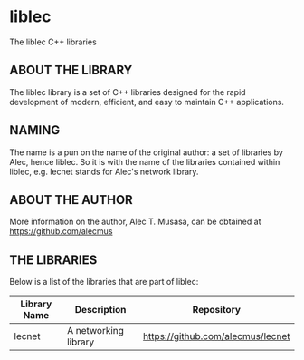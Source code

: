 # liblec
The liblec C++ libraries

## ABOUT THE LIBRARY
The liblec library is a set of C++ libraries designed for the rapid development of modern, efficient, and easy to maintain C++ applications.

## NAMING
The name is a pun on the name of the original author: a set of libraries by Alec, hence liblec. So it is with the name of the libraries contained within liblec, e.g. lecnet stands for Alec's network library.

## ABOUT THE AUTHOR
More information on the author, Alec T. Musasa, can be obtained at https://github.com/alecmus

## THE LIBRARIES
Below is a list of the libraries that are part of liblec:

Library Name | Description          | Repository
------------ | -------------------- | ---------------------------------
lecnet       | A networking library | https://github.com/alecmus/lecnet
